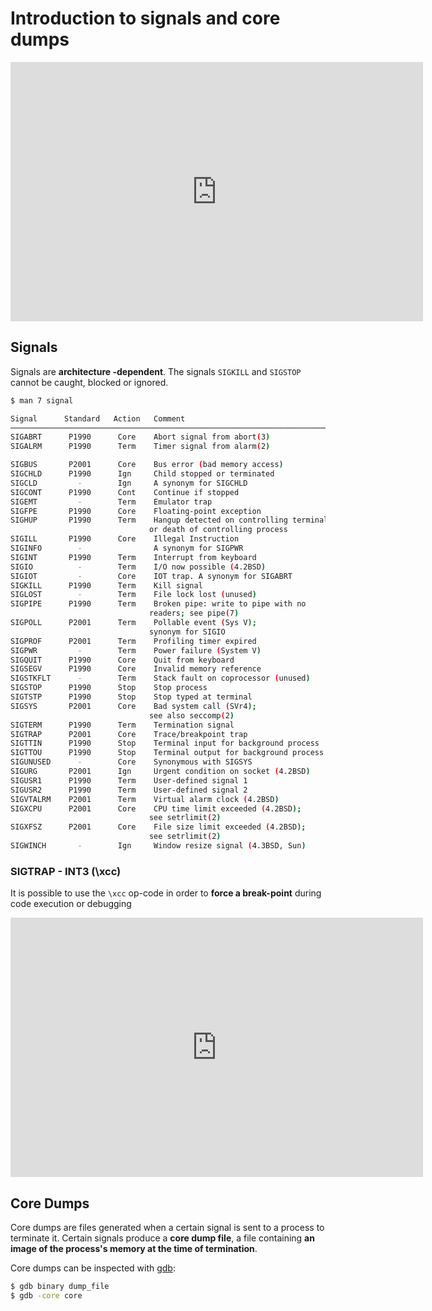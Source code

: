 # Introduction to signals and core dumps

<iframe width="660" height="415" src="https://www.youtube.com/embed/_shKdU7mGxs" title="YouTube video player" frameborder="0" allow="accelerometer; autoplay; clipboard-write; encrypted-media; gyroscope; picture-in-picture" allowfullscreen></iframe>

## Signals

Signals are **architecture -dependent**.
The signals `SIGKILL` and `SIGSTOP` cannot be caught, blocked or ignored.

```bash
$ man 7 signal

Signal      Standard   Action   Comment
────────────────────────────────────────────────────────────────────────
SIGABRT      P1990      Core    Abort signal from abort(3)
SIGALRM      P1990      Term    Timer signal from alarm(2)

SIGBUS       P2001      Core    Bus error (bad memory access)
SIGCHLD      P1990      Ign     Child stopped or terminated
SIGCLD         -        Ign     A synonym for SIGCHLD
SIGCONT      P1990      Cont    Continue if stopped
SIGEMT         -        Term    Emulator trap
SIGFPE       P1990      Core    Floating-point exception
SIGHUP       P1990      Term    Hangup detected on controlling terminal
							   or death of controlling process
SIGILL       P1990      Core    Illegal Instruction
SIGINFO        -                A synonym for SIGPWR
SIGINT       P1990      Term    Interrupt from keyboard
SIGIO          -        Term    I/O now possible (4.2BSD)
SIGIOT         -        Core    IOT trap. A synonym for SIGABRT
SIGKILL      P1990      Term    Kill signal
SIGLOST        -        Term    File lock lost (unused)
SIGPIPE      P1990      Term    Broken pipe: write to pipe with no
							   readers; see pipe(7)
SIGPOLL      P2001      Term    Pollable event (Sys V);
							   synonym for SIGIO
SIGPROF      P2001      Term    Profiling timer expired
SIGPWR         -        Term    Power failure (System V)
SIGQUIT      P1990      Core    Quit from keyboard
SIGSEGV      P1990      Core    Invalid memory reference
SIGSTKFLT      -        Term    Stack fault on coprocessor (unused)
SIGSTOP      P1990      Stop    Stop process
SIGTSTP      P1990      Stop    Stop typed at terminal
SIGSYS       P2001      Core    Bad system call (SVr4);
							   see also seccomp(2)
SIGTERM      P1990      Term    Termination signal
SIGTRAP      P2001      Core    Trace/breakpoint trap
SIGTTIN      P1990      Stop    Terminal input for background process
SIGTTOU      P1990      Stop    Terminal output for background process
SIGUNUSED      -        Core    Synonymous with SIGSYS
SIGURG       P2001      Ign     Urgent condition on socket (4.2BSD)
SIGUSR1      P1990      Term    User-defined signal 1
SIGUSR2      P1990      Term    User-defined signal 2
SIGVTALRM    P2001      Term    Virtual alarm clock (4.2BSD)
SIGXCPU      P2001      Core    CPU time limit exceeded (4.2BSD);
							   see setrlimit(2)
SIGXFSZ      P2001      Core    File size limit exceeded (4.2BSD);
							   see setrlimit(2)
SIGWINCH       -        Ign     Window resize signal (4.3BSD, Sun)

```

### SIGTRAP - INT3 (\\xcc)

It is possible to use the `\xcc` op-code in order to **force a break-point** during code execution or debugging

<iframe width="660" height="415" src="https://www.youtube.com/embed/re4teYmSoXA" title="YouTube video player" frameborder="0" allow="accelerometer; autoplay; clipboard-write; encrypted-media; gyroscope; picture-in-picture" allowfullscreen></iframe>

## Core Dumps

Core dumps are files generated when a certain signal is sent to a process to terminate it. Certain signals produce a **core dump file**, a file containing **an image of the process's memory at the time of termination**.

Core dumps can be inspected with [gdb](Dev,%20ICT%20&%20Cybersec/Tools/gdb): 

```bash
$ gdb binary dump_file
$ gdb -core core
```